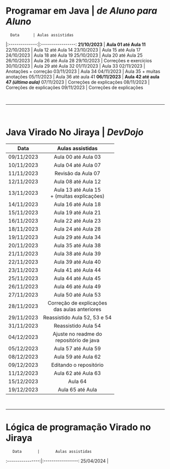 # Programar em Java | _de Aluno para Aluno_
      Data      | Aulas assistidas    
|:--------------:|:-----------------:
 **21/10/2023** | **Aula 01 até Aula 11**
   22/10/2023   | Aula 12 até Aula 14
   23/10/2023   | Aula 15 até Aula 17
   24/10/2023   | Aula 18 até Aula 19
   25/10/2023   | Aula 20 até Aula 25
   26/10/2023   | Aula 26 até Aula 28
   29/10/2023   | Correções e exercícios
   30/10/2023   | Aula 29 até Aula 32
   01/11/2023   | Aula 33
   02/11/2023   | Anotações + correção 
   03/11/2023   | Aula 34
   04/11/2023   | Aula 35 + muitas anotações
   05/11/2023   | Aula 36 até aula 41
 **06/11/2023** | **Aula 42 até aula 47 _(última aula)_**
   07/11/2023   | Correções de explicações
   08/11/2023   | Correções de explicações
   09/11/2023   | Correções de explicações

<br>

______________

<br>

# Java Virado No Jiraya | _DevDojo_
|   Data     |               Aulas assistidas        |         
|:----------:|:-----------------------------------------------:| 
 09/11/2023 |               Aula 00 até Aula 03   
 10/11/2023 |               Aula 04 até Aula 07               
 11/11/2023 |               Revisão da Aula 07                
 12/11/2023 |               Aula 08 até Aula 12               
 13/11/2023 |  Aula 13 até Aula 15<br>+ (muitas explicações)  
 14/11/2023 |               Aula 16 até Aula 18               
 15/11/2023 |               Aula 19 até Aula 21               
 16/11/2023 |               Aula 22 até Aula 23               
 18/11/2023 |               Aula 24 até Aula 28               
 19/11/2023 |               Aula 29 até Aula 34               
 20/11/2023 |               Aula 35 até Aula 38               
 21/11/2023 |               Aula 38 até Aula 39               
 22/11/2023 |               Aula 39 até Aula 40               
 23/11/2023 |               Aula 41 até Aula 44               
 25/11/2023 |               Aula 44 até Aula 45               
 26/11/2023 |               Aula 46 até Aula 49               
 27/11/2023 |               Aula 50 até Aula 53               
 28/11/2023 | Correção de explicações<br>das aulas anteriores 
 29/11/2023 |          Reassistido Aula 52, 53 e 54           
 31/11/2023 |               Reassistido Aula 54               
 04/12/2023 |   Ajuste no readme do <br>repositório de java   
 05/12/2023 |               Aula 57 até Aula 59               
 08/12/2023 |               Aula 59 até Aula 62               
 09/12/2023 |             Editando o repositório              
 11/12/2023 |               Aula 62 até Aula 63               
 15/12/2023 |                     Aula 64                     
 19/12/2023 |                Aula 65 até Aula                 


<br>

______________

# Lógica de programação Virado no Jiraya
       Data       |       Aulas assistidas    
:----------------:|:-----------------:
    25/04/2024    |



<br>











